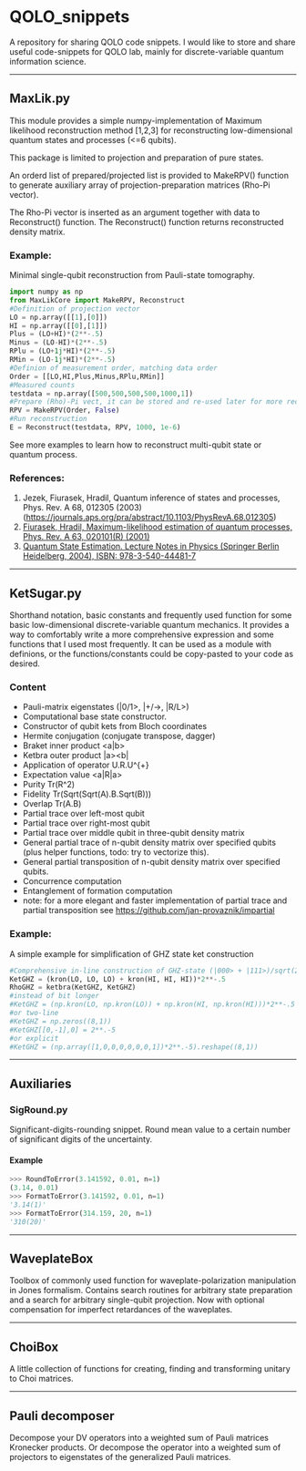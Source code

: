 # QOLO_snippets
A repository for sharing QOLO code snippets.
I would like to store and share useful code-snippets for QOLO lab, mainly for discrete-variable quantum information science.

***

## MaxLik.py
This module provides a simple numpy-implementation of Maximum likelihood reconstruction
method [1,2,3] for reconstructing low-dimensional quantum states and processes (<=6 qubits).

This package is limited to projection and preparation of pure states.

An orderd list of prepared/projected list is provided to MakeRPV() function to
generate auxiliary array of projection-preparation matrices (Rho-Pi vector). 

The Rho-Pi vector is inserted as an argument together with data to Reconstruct() function.
The Reconstruct() function returns reconstructed density matrix.

### Example:
Minimal single-qubit reconstruction from Pauli-state tomography.
```python
import numpy as np
from MaxLikCore import MakeRPV, Reconstruct
#Definition of projection vector
LO = np.array([[1],[0]])
HI = np.array([[0],[1]])
Plus = (LO+HI)*(2**-.5)
Minus = (LO-HI)*(2**-.5)
RPlu = (LO+1j*HI)*(2**-.5)
RMin = (LO-1j*HI)*(2**-.5)
#Definion of measurement order, matching data order
Order = [[LO,HI,Plus,Minus,RPlu,RMin]]
#Measured counts
testdata = np.array([500,500,500,500,1000,1])
#Prepare (Rho)-Pi vect, it can be stored and re-used later for more reconstruction.
RPV = MakeRPV(Order, False)
#Run reconstruction
E = Reconstruct(testdata, RPV, 1000, 1e-6)
```
See more examples to learn how to reconstruct multi-qubit state or quantum process.
        
### References:
1. Jezek, Fiurasek, Hradil, Quantum inference of states and processes, Phys. Rev. A 68, 012305 (2003) (https://journals.aps.org/pra/abstract/10.1103/PhysRevA.68.012305)
2. [Fiurasek, Hradil, Maximum-likelihood estimation of quantum processes, Phys. Rev. A 63, 020101(R) (2001)](https://journals.aps.org/pra/abstract/10.1103/PhysRevA.63.020101)
3. [Quantum State Estimation. Lecture Notes in Physics (Springer Berlin Heidelberg, 2004), ISBN: 978-3-540-44481-7](https://doi.org/10.1007/b98673)

***

## KetSugar.py
Shorthand notation, basic constants and frequently used function for some basic low-dimensional discrete-variable quantum mechanics. It provides a way to comfortably write a more comprehensive expression and some functions that I used most frequently. 
It can be used as a module with definions, or the functions/constants could be copy-pasted to your code as desired.

### Content
* Pauli-matrix eigenstates (|0/1>, |+/->, |R/L>)
* Computational base state constructor.
* Constructor of qubit kets from Bloch coordinates
* Hermite conjugation (conjugate transpose, dagger)
* Braket inner product <a|b>
* Ketbra outer product |a><b|
* Application of operator U.R.U^{+}
* Expectation value <a|R|a>
* Purity Tr(R^2)
* Fidelity Tr(Sqrt(Sqrt(A).B.Sqrt(B)))
* Overlap Tr(A.B)
* Partial trace over left-most qubit
* Partial trace over right-most qubit
* Partial trace over middle qubit in three-qubit density matrix
* General partial trace of n-qubit density matrix over specified qubits (plus helper functions, todo: try to vectorize this).
* General partial transposition of n-qubit density matrix over specified qubits.
* Concurrence computation
* Entanglement of formation computation
* note: for a more elegant and faster implementation of partial trace and partial transposition see https://github.com/jan-provaznik/impartial

### Example:
A simple example for simplification of GHZ state ket construction
```python
#Comprehensive in-line construction of GHZ-state (|000> + |111>)/sqrt(2)
KetGHZ = (kron(LO, LO, LO) + kron(HI, HI, HI))*2**-.5
RhoGHZ = ketbra(KetGHZ, KetGHZ)
#instead of bit longer
#KetGHZ = (np.kron(LO, np.kron(LO)) + np.kron(HI, np.kron(HI)))*2**-.5
#or two-line
#KetGHZ = np.zeros((8,1))
#KetGHZ[[0,-1],0] = 2**.-5
#or explicit
#KetGHZ = (np.array([1,0,0,0,0,0,0,1])*2**.-5).reshape((8,1))
```

***
## Auxiliaries
### SigRound.py
Significant-digits-rounding snippet.
Round mean value to a certain number of significant digits of the uncertainty.

#### Example
```python
>>> RoundToError(3.141592, 0.01, n=1)
(3.14, 0.01)
>>> FormatToError(3.141592, 0.01, n=1)
'3.14(1)'
>>> FormatToError(314.159, 20, n=1)
'310(20)'
```

***

## WaveplateBox
Toolbox of commonly used function for waveplate-polarization manipulation in Jones formalism.
Contains search routines for arbitrary state preparation and a search for arbitrary single-qubit projection.
Now with optional compensation for imperfect retardances of the waveplates.


***

## ChoiBox
A little collection of functions for creating, finding and transforming unitary to Choi matrices.

*** 
## Pauli decomposer
Decompose your DV operators into a weighted sum of Pauli matrices Kronecker products. Or decompose the operator into a weighted sum of projectors to eigenstates of the generalized Pauli matrices.

